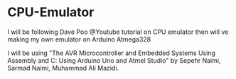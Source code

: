 # CPU-Emulator
I will be following Dave Poo @Youtube tutorial on CPU emulator then will ve making my own emulator on Arduino Atmega328 

I will be using "The AVR Microcontroller and Embedded Systems Using Assembly and C: Using Arduino Uno and Atmel Studio" by Sepehr Naimi, Sarmad Naimi, Muhammad Ali Mazidi.
